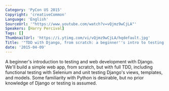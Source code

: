 ```yaml
---
Category: 'PyCon US 2015'
Copyright: 'creativeCommon'
Language: 'English'
SourceUrl: '"https://www.youtube.com/watch?v=vQjmz9wCjLA"'
Speakers: [Harry Percival]
Tags: []
ThumbnailUrl: 'https://i.ytimg.com/vi/vQjmz9wCjLA/hqdefault.jpg'
Title: '"TDD with Django, from scratch: a beginner''s intro to testing and web development"'
date: '2015-04-09'
---
```

A beginner's introduction to testing and web development with Django. We'll build a simple web app, from scratch, but with full TDD, including functional testing with Selenium and unit testing Django's views, templates, and models. Some familiarity with Python is desirable, but no prior knowledge of Django or testing is assumed.

